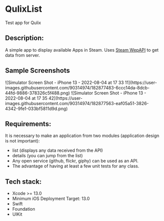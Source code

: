 # QulixList
Test app for Qulix
## Description:
A simple app to display available Apps in Steam.
Uses [Steam WepAPI](https://steamcommunity.com/dev) to get data from server.

## Sample Screenshots
<p float="left">
  ![Simulator Screen Shot - iPhone 13 - 2022-08-04 at 17 33 11](https://user-images.githubusercontent.com/90314974/182877483-6ccc14da-8dcb-44fd-9886-378326c5f488.png)
  ![Simulator Screen Shot - iPhone 13 - 2022-08-04 at 17 35 42](https://user-images.githubusercontent.com/90314974/182877563-eaf05a51-3826-4342-9fe1-033bf5811d9d.png)
</p>

## Requirements:
It is necessary to make an application from two modules (application design is not important):
- list (displays any data received from the API)
- details (you can jump from the list)
- Any open service (github, flickr, giphy) can be used as an API.
- The advantage of having at least a few unit tests for any class.

## Tech stack: 
- Xcode >= 13.0
- Minimum iOS Deployment Target: 13.0
- Swift
- Foundation
- UIKit

